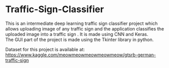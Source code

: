 # Traffic-Sign-Classifier
This is an intermediate deep learning traffic sign classifier project which allows uploading image of any traffic sign and the application classifies the uploaded image into a
traffic sign .
It is made using CNN and Keras.  
The GUI part of the project is made using the Tkinter library in python. 

Dataset for this project is available at: https://www.kaggle.com/meowmeowmeowmeowmeow/gtsrb-german-traffic-sign
